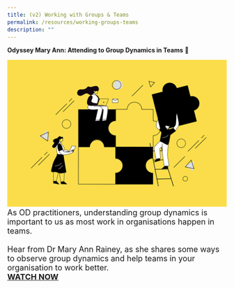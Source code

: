 ```yaml
---
title: (v2) Working with Groups & Teams
permalink: /resources/working-groups-teams
description: ""
---
```

**Odyssey Mary Ann: Attending to Group Dynamics in Teams** <div class="row"> <div class="col is-5"> <figure style="margin:0;"> <img src="/images/Team%20Development.jpg" alt="employee engagement"> </figure> </div> <div class="col is-7"> <font size="4">As OD practitioners, understanding group dynamics is important to us as most work in organisations happen in teams.<br><br>Hear from Dr Mary Ann Rainey, as she shares some ways to observe group dynamics and help teams in your organisation to work better.<br><strong><a href ="https://vimeo.com/130939928">WATCH NOW</a></strong></div>